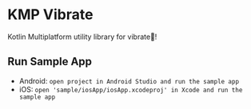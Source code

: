# KMP Vibrate

Kotlin Multiplatform utility library for vibrate📱!

## Run Sample App

 - Android: `open project in Android Studio and run the sample app`
 - iOS: `open 'sample/iosApp/iosApp.xcodeproj' in Xcode and run the sample app`

